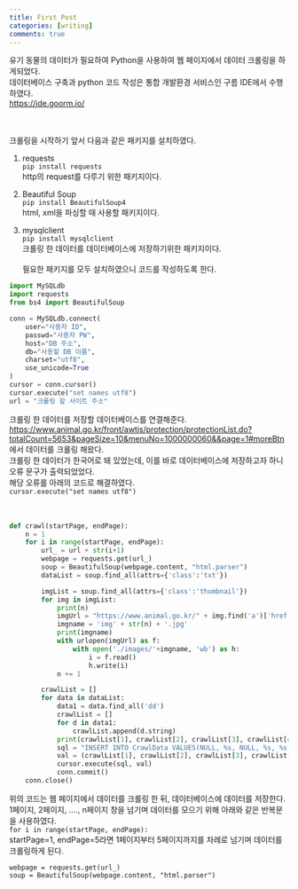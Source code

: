 ```yaml
---
title: First Post
categories: [writing]
comments: true
---
```


유기 동물의 데이터가 필요하여 Python을 사용하여 웹 페이지에서 데이터 크롤링을 하게되었다.   
데이터베이스 구축과 python 코드 작성은 통합 개발환경 서비스인 구름 IDE에서 수행하였다.   
https://ide.goorm.io/   
<br><br>

크롤링을 시작하기 앞서 다음과 같은 패키지를 설치하였다.   
1. requests   
```pip install requests```    
http의 request를 다루기 위한 패키지이다.   

1. Beautiful Soup   
```pip install BeautifulSoup4```   
html, xml을 파싱할 때 사용할 패키지이다.   

1. mysqlclient   
```pip install mysqlclient```  
크롤링 한 데이터를 데이터베이스에 저장하기위한 패키지이다.
<br><br>
필요한 패키지를 모두 설치하였으니 코드를 작성하도록 한다.   
```python
import MySQLdb
import requests
from bs4 import BeautifulSoup

conn = MySQLdb.connect(
    user="사용자 ID",
    passwd="사용자 PW",
    host="DB 주소",
    db="사용할 DB 이름",
    charset="utf8",
    use_unicode=True
)
cursor = conn.cursor()
cursor.execute("set names utf8")
url = "크롤링 할 사이트 주소"
```   
크롤링 한 데이터를 저장할 데이터베이스를 연결해준다.   
https://www.animal.go.kr/front/awtis/protection/protectionList.do?totalCount=5653&pageSize=10&menuNo=1000000060&&page=1#moreBtn 에서 데이터를 크롤링 해왔다.   
크롤링 한 데이터가 한국어로 돼 있었는데, 이를 바로 데이터베이스에 저장하고자 하니 오류 문구가 출력되었었다.   
해당 오류를 아래의 코드로 해결하였다.   
```cursor.execute("set names utf8")```   
<br><br>
```python
def crawl(startPage, endPage):
    n = 1
    for i in range(startPage, endPage):
        url_ = url + str(i+1)
        webpage = requests.get(url_)
        soup = BeautifulSoup(webpage.content, "html.parser")
        dataList = soup.find_all(attrs={'class':'txt'})

        imgList = soup.find_all(attrs={'class':'thumbnail'})
        for img in imgList:
            print(n)
            imgUrl = "https://www.animal.go.kr/" + img.find('a')['href']
            imgname = 'img' + str(n) + '.jpg'
            print(imgname)
            with urlopen(imgUrl) as f:
                with open('./images/'+imgname, 'wb') as h:
                    i = f.read()
                    h.write(i)
            n += 1

        crawlList = []
        for data in dataList:
            data1 = data.find_all('dd')
            crawlList = []
            for d in data1:
                crawlList.append(d.string)
            print(crawlList[1], crawlList[2], crawlList[3], crawlList[4])
            sql = "INSERT INTO CrawlData VALUES(NULL, %s, NULL, %s, %s, %s, NULL, NULL)"
            val = (crawlList[1], crawlList[2], crawlList[3], crawlList[4])
            cursor.execute(sql, val)
            conn.commit()
    conn.close()
```   
위의 코드는 웹 페이지에서 데이터를 크롤링 한 뒤, 데이터베이스에 데이터를 저장한다.   
1페이지, 2페이지, ...., n페이지 창을 넘기며 데이터를 모으기 위해 아래와 같은 반복문을 사용하였다.   
```for i in range(startPage, endPage):```   
startPage=1, endPage=5라면 1페이지부터 5페이지까지를 차례로 넘기며 데이터를 크롤링하게 된다.   
```
webpage = requests.get(url_)
soup = BeautifulSoup(webpage.content, "html.parser")
```
